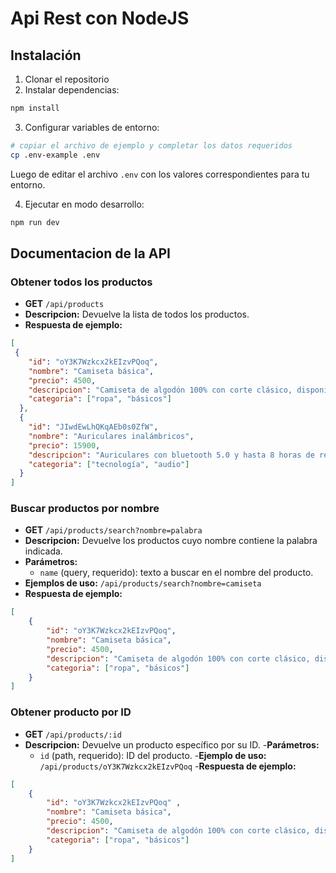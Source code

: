 # Api Rest con NodeJS
## Instalación

1. Clonar el repositorio
2. Instalar dependencias:

```bash
npm install
```

3. Configurar variables de entorno:

```bash
# copiar el archivo de ejemplo y completar los datos requeridos
cp .env-example .env
```

Luego de editar el archivo `.env` con los valores correspondientes para tu entorno.

4. Ejecutar en modo desarrollo:

```bash
npm run dev
```

## Documentacion de la API

### Obtener todos los productos

- **GET** `/api/products`
- **Descripcion:** Devuelve la lista de todos los productos.
- **Respuesta de ejemplo:**

```json
[
 {
    "id": "oY3K7Wzkcx2kEIzvPQoq",
    "nombre": "Camiseta básica",
    "precio": 4500,
    "descripcion": "Camiseta de algodón 100% con corte clásico, disponible en varios colores.",
    "categoria": ["ropa", "básicos"]
  },
  {
    "id": "JIwdEwLhQKqAEb0s0ZfW",
    "nombre": "Auriculares inalámbricos",
    "precio": 15900,
    "descripcion": "Auriculares con bluetooth 5.0 y hasta 8 horas de reproducción.",
    "categoria": ["tecnología", "audio"]
  }
]
```

### Buscar productos por nombre

- **GET** `/api/products/search?nombre=palabra`
- **Descripcion:** Devuelve los productos cuyo nombre contiene la palabra indicada.
- **Parámetros:**
    - `name` (query, requerido): texto a buscar en el nombre del producto.
- **Ejemplos de uso:** `/api/products/search?nombre=camiseta`
- **Respuesta de ejemplo:**

```json
[
    {
        "id": "oY3K7Wzkcx2kEIzvPQoq",
        "nombre": "Camiseta básica",
        "precio": 4500,
        "descripcion": "Camiseta de algodón 100% con corte clásico, disponible en varios colores.",
        "categoria": ["ropa", "básicos"]
    }
]
```

### Obtener producto por ID

- **GET** `/api/products/:id`
- **Descripcion:** Devuelve un producto específico por su ID.
-**Parámetros:** 
    - `id` (path, requerido): ID del producto.
-**Ejemplo de uso:** `/api/products/oY3K7Wzkcx2kEIzvPQoq`
-**Respuesta de ejemplo:**

```json
[
    {
        "id": "oY3K7Wzkcx2kEIzvPQoq" ,
        "nombre": "Camiseta básica",
        "precio": 4500,
        "descripcion": "Camiseta de algodón 100% con corte clásico, disponible en varios colores.",
        "categoria": ["ropa", "básicos"]
    }
]
```